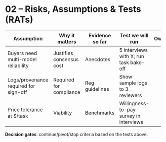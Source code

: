 # 02 – Risks, Assumptions & Tests (RATs)

| Assumption | Why it matters | Evidence so far | Test we will run | Owner | Due | Result |
|---|---|---|---|---|---|---|
| Buyers need multi-model reliability | Justifies consensus cost | Anecdotes | 5 interviews with X; run task bake-off |  |  |  |
| Logs/provenance required for sign-off | Required for compliance | Reg guidelines | Show sample logs to 3 reviewers |  |  |  |
| Price tolerance at $/task | Viability | Benchmarks | Willingness-to-pay survey in interviews |  |  |  |

**Decision gates**: continue/pivot/stop criteria based on the tests above.
